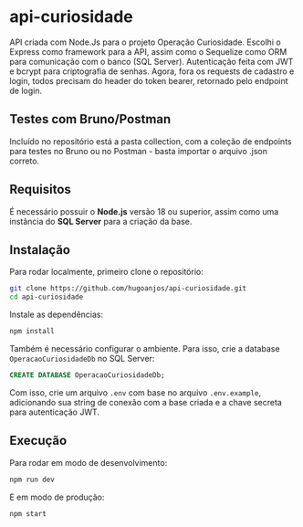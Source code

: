 # api-curiosidade

API criada com Node.Js para o projeto Operação Curiosidade.
Escolhi o Express como framework para a API, assim como o Sequelize como ORM para comunicação com o banco (SQL Server).
Autenticação feita com JWT e bcrypt para criptografia de senhas. Agora, fora os requests de cadastro e login, todos precisam do header do token bearer, retornado pelo endpoint de login.

## Testes com Bruno/Postman

Incluído no repositório está a pasta collection, com a coleção de endpoints para testes no Bruno ou no Postman - basta importar o arquivo .json correto.

## Requisitos

É necessário possuir o **Node.js** versão 18 ou superior, assim como uma instância do **SQL Server** para a criação da base.

## Instalação

Para rodar localmente, primeiro clone o repositório:

   ```sh
   git clone https://github.com/hugoanjos/api-curiosidade.git
   cd api-curiosidade
   ```

Instale as dependências:

   ```sh
   npm install
   ```

Também é necessário configurar o ambiente. Para isso, crie a database `OperacaoCuriosidadeDb` no SQL Server:

```sql
CREATE DATABASE OperacaoCuriosidadeDb;
```

Com isso, crie um arquivo `.env` com base no arquivo `.env.example`, adicionando sua string de conexão com a base criada e a chave secreta para autenticação JWT.

## Execução

Para rodar em modo de desenvolvimento:

   ```sh
   npm run dev
   ```

E em modo de produção:

   ```sh
   npm start
   ```
